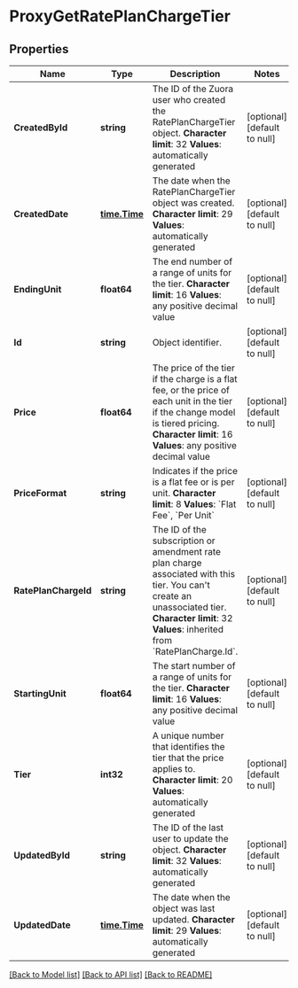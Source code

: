 # ProxyGetRatePlanChargeTier

## Properties
Name | Type | Description | Notes
------------ | ------------- | ------------- | -------------
**CreatedById** | **string** | The ID of the Zuora user who created the RatePlanChargeTier object. **Character limit**: 32 **Values**: automatically generated  | [optional] [default to null]
**CreatedDate** | [**time.Time**](time.Time.md) |  The date when the RatePlanChargeTier object was created. **Character limit**: 29 **Values**: automatically generated  | [optional] [default to null]
**EndingUnit** | **float64** |  The end number of a range of units for the tier. **Character limit**: 16 **Values**: any positive decimal value  | [optional] [default to null]
**Id** | **string** | Object identifier. | [optional] [default to null]
**Price** | **float64** |  The price of the tier if the charge is a flat fee, or the price of each unit in the tier if the change model is tiered pricing. **Character limit**: 16 **Values**: any positive decimal value  | [optional] [default to null]
**PriceFormat** | **string** |  Indicates if the price is a flat fee or is per unit. **Character limit**: 8 **Values**: &#x60;Flat Fee&#x60;, &#x60;Per Unit&#x60;  | [optional] [default to null]
**RatePlanChargeId** | **string** |  The ID of the subscription or amendment rate plan charge associated with this tier. You can&#39;t create an unassociated tier. **Character limit**: 32 **Values**: inherited from &#x60;RatePlanCharge.Id&#x60;.  | [optional] [default to null]
**StartingUnit** | **float64** |  The start number of a range of units for the tier. **Character limit**: 16 **Values**: any positive decimal value  | [optional] [default to null]
**Tier** | **int32** |  A unique number that identifies the tier that the price applies to. **Character limit**: 20 **Values**: automatically generated  | [optional] [default to null]
**UpdatedById** | **string** | The ID of the last user to update the object. **Character limit**: 32 **Values**: automatically generated  | [optional] [default to null]
**UpdatedDate** | [**time.Time**](time.Time.md) |  The date when the object was last updated. **Character limit**: 29 **Values**: automatically generated  | [optional] [default to null]

[[Back to Model list]](../README.md#documentation-for-models) [[Back to API list]](../README.md#documentation-for-api-endpoints) [[Back to README]](../README.md)


